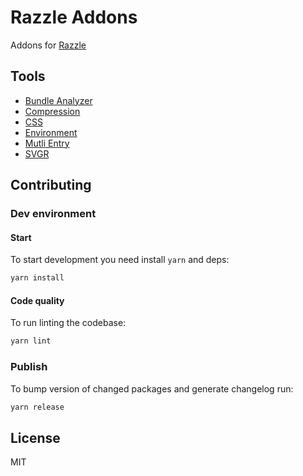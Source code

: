 # Razzle Addons

Addons for [Razzle](https://github.com/jaredpalmer/razzle)

## Tools

* [Bundle Analyzer](packages/bundle-analyzer)
* [Compression](packages/compression)
* [CSS](packages/css)
* [Environment](packages/environment)
* [Mutli Entry](packages/multi-entry)
* [SVGR](packages/svgr)

## Contributing

### Dev environment

#### Start

To start development you need install `yarn` and deps:

```sh
yarn install
```

#### Code quality

To run linting the codebase:

```sh
yarn lint
```

### Publish

To bump version of changed packages and generate changelog run:

```sh
yarn release
```

## License

MIT
